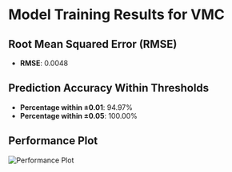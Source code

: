 # Model Training Results for VMC

## Root Mean Squared Error (RMSE)
- **RMSE**: 0.0048

## Prediction Accuracy Within Thresholds
- **Percentage within ±0.01**: 94.97%
- **Percentage within ±0.05**: 100.00%

## Performance Plot
![Performance Plot](../imgs/VMC.png)
